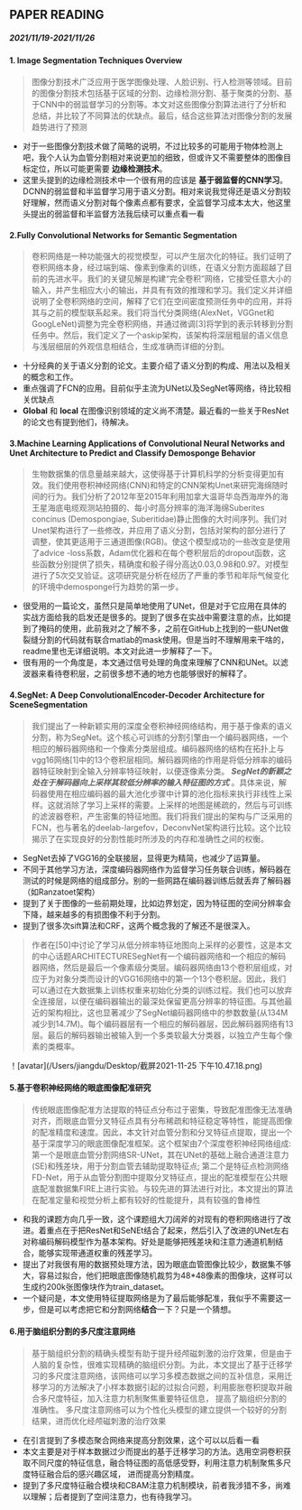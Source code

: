 ## PAPER READING
##### **2021/11/19-2021/11/26**
#### 1. Image Segmentation Techniques Overview
> 图像分割技术广泛应用于医学图像处理、人脸识别、行人检测等领域。目前的图像分割技术包括基于区域的分割、边缘检测分割、基于聚类的分割、基于CNN中的弱监督学习的分割等。本文对这些图像分割算法进行了分析和总结，并比较了不同算法的优缺点。最后，结合这些算法对图像分割的发展趋势进行了预测

* 对于一些图像分割技术做了简略的说明，不过比较多的可能用于物体检测上吧，我个人认为血管分割相对来说更加的细致，但或许又不需要整体的图像目标定位，所以可能更需要 __边缘检测技术__。
* 这里头提到的边缘检测技术中一个很有用的应该是 __基于弱监督的CNN学习__。DCNN的弱监督和半监督学习用于语义分割。相对来说我觉得还是语义分割较好理解，然而语义分割对每个像素点都有要求，全监督学习成本太大，他这里头提出的弱监督和半监督方法我后续可以重点看一看

#### 2.Fully Convolutional Networks for Semantic Segmentation
> 卷积网络是一种功能强大的视觉模型，可以产生层次化的特征。我们证明了卷积网络本身，经过端到端、像素到像素的训练，在语义分割方面超越了目前的先进水平。我们的关键见解是构建“完全卷积”网络，它接受任意大小的输入，并产生相应大小的输出，并具有有效的推理和学习。我们定义并详细说明了全卷积网络的空间，解释了它们在空间密度预测任务中的应用，并将其与之前的模型联系起来。我们将当代分类网络(AlexNet，VGGnet和GoogLeNet)调整为完全卷积网络，并通过微调[3]将学到的表示转移到分割任务中。然后，我们定义了一个askip架构，该架构将深层粗层的语义信息与浅层细层的外观信息相结合，生成准确而详细的分割。
  
* 十分经典的关于语义分割的论文。主要介绍了语义分割的构成、用法以及相关的概念和工作。
* 重点强调了FCN的应用。目前似乎主流为UNet以及SegNet等网络，待比较相关优缺点
*  __Global__ 和 __local__ 在图像识别领域的定义尚不清楚。最近看的一些关于ResNet的论文也有提到他们，待解决。


#### 3.Machine Learning Applications of Convolutional Neural Networks and Unet Architecture to Predict and Classify Demosponge Behavior
> 生物数据集的信息量越来越大，这使得基于计算机科学的分析变得更加有效。我们使用卷积神经网络(CNN)和特定的CNN架构Unet来研究海绵随时间的行为。我们分析了2012年至2015年利用加拿大温哥华岛西海岸外的海王星海底电缆观测站拍摄的、每小时高分辨率的海洋海绵Suberites concinus (Demospongiae, Suberitidae)静止图像的大时间序列。我们对Unet架构进行了一些修改，并应用了语义分割，包括对架构的部分进行了调整，使其更适用于三通道图像(RGB)。使这个模型成功的一些改变是使用了advice -loss系数，Adam优化器和在每个卷积层后的dropout函数，这些函数分别提供了损失，精确度和骰子得分高达0.03,0.98和0.97。对模型进行了5次交叉验证。这项研究是分析在经历了严重的季节和年际气候变化的环境中demosponge行为趋势的第一步。
	
* 很受用的一篇论文，虽然只是简单地使用了UNet，但是对于它应用在具体的实战方面给我的启发还是很多的。提到了很多在实战中需要注意的点，比如提到了掩码的使用，此前我对之了解不多，之前在GitHub上找到的一些UNet做裂缝分割的代码就有联合matlab的mask使用。但是当时不理解用来干啥的，readme里也无详细说明。本文对此进一步解释了一下。
* 很有用的一个角度是，本文通过信号处理的角度来理解了CNN和UNet。以滤波器来看待卷积层，之前很多想不通的地方也能够很好的解释了。

#### 4.SegNet: A Deep ConvolutionalEncoder-Decoder Architecture for SceneSegmentation
> 我们提出了一种新颖实用的深度全卷积神经网络结构，用于基于像素的语义分割，称为SegNet。这个核心可训练的分割引擎由一个编码器网络，一个相应的解码器网络和一个像素分类层组成。编码器网络的结构在拓扑上与vgg16网络[1]中的13个卷积层相同。解码器网络的作用是将低分辨率的编码器特征映射到全输入分辨率特征映射，以便逐像素分类。 __*SegNet的新颖之处在于解码器向上采样其较低分辨率的输入特征图的方式*__ 。具体来说，解码器使用在相应编码器的最大池化步骤中计算的池化指标来执行非线性上采样。这就消除了学习上采样的需要。上采样的地图是稀疏的，然后与可训练的滤波器卷积，产生密集的特征地图。我们将我们提出的架构与广泛采用的FCN，也与著名的deelab-largefov，DeconvNet架构进行比较。这个比较揭示了在实现良好的分割性能时所涉及的内存和准确性之间的权衡。

* SegNet去掉了VGG16的全联接层，显得更为精简，也减少了运算量。
* 不同于其他学习方法，深度编码器网络作为监督学习任务联合训练，解码器在测试的时候是网络的组成部分。别的一些网路在编码器训练后就丢弃了解码器（如Ranzatoet架构）
* 提到了关于图像的一些前期处理，比如边界划定，因为特征图的空间分辨率会下降，越来越多的有损图像不利于分割。
* 提到了很多次sift算法和CRF，这两个概念我的了解还不是很深入。
> 作者在[50]中讨论了学习从低分辨率特征地图向上采样的必要性，这是本文的中心话题ARCHITECTURESegNet有一个编码器网络和一个相应的解码器网络，然后是最后一个像素级分类层。编码器网络由13个卷积层组成，对应于为对象分类而设计的VGG16网络中的第一个13个卷积层。因此，我们可以通过在大数据集上训练权重来初始化分类的训练过程。我们也可以放弃全连接层，以便在编码器输出的最深处保留更高分辨率的特征图。与其他最近的架构相比，这也显著减少了SegNet编码器网络中的参数数量(从134M减少到14.7M)。每个编码器层有一个相应的解码器层，因此解码器网络有13层。最后的解码器输出被输入到一个多类软最大分类器，以独立产生每个像素的类概率。  

！[avatar](/Users/jiangdu/Desktop/截屏2021-11-25 下午10.47.18.png)

#### 5.基于卷积神经网络的眼底图像配准研究
> 传统眼底图像配准⽅法提取的特征点分布过于密集，导致配准图像⽆法准确对⻬，⽽眼底⾎管分叉特征点具有分布稀疏和特征稳定等特性，能提⾼图像的配准精度和速度。因此，本⽂针对⾎管分割和分叉特征点提取，提出⼀个基于深度学习的眼底图像配准框架。这个框架由7个深度卷积神经⽹络组成:第⼀个是眼底⾎管分割⽹络SR-UNet，其在UNet的基础上融合通道注意⼒(SE)和残差块，⽤于分割⾎管去辅助提取特征点; 第⼆个是特征点检测⽹络 FD-Net，⽤于从⾎管分割图中提取分叉特征点，提出的配准模型在公共眼底配准数据集FIRE上进⾏实验。与较先进的算法进⾏对⽐，本⽂提出的算法在配准定量和视觉分析上都有较好的性能提升，具有较强的鲁棒性

* 和我的课题方向几乎一致，这个课题组大刀阔斧的对现有的卷积网络进行了改进。着重点在于把ResNet和SeNEt结合了起来，然后引入了改进的UNet左右对称编码解码模型作为基本架构。好处是能够把残差块和注意力通道机制结合，能够实现带通道权重的残差学习。
* 提出了对我很有用的数据预处理方法，因为眼底血管图像比较少，数据集不够大，容易过拟合，他们把眼底图像随机裁剪为48*48像素的图像块，这样可以生成约200k张图像块作为train_dataset。
* 一个疑问是，本文使用特征提取网络是为了最后能够配准，我似乎不需要这一步，但是可以考虑把它和分割网络**结合**一下？只是一个猜想。

#### 6.用于脑组织分割的多尺度注意网络
> 基于脑组织分割的精确头模型有助于提升经颅磁刺激的治疗效果，但是由于人脑的复杂性，很难实现精确的脑组织分割。为此，本文提出了基于迁移学习的多尺度注意网络，该网络可以学习多模态数据之间的互补信息，采用迁移学习的方法解决了小样本数据引起的过拟合问题，利用膨胀卷积提取并融合多尺度特征，加入注意力机制聚焦重要特征信息， 提高了脑组织分割的准确性。 多尺度注意网络可以为个性化头模型的建立提供一个较好的分割结果，进而优化经颅磁刺激的治疗效果

* 在引言提到了多模态聚合网络来提高分割效果，这个可以以后看一看
* 本文主要是对于样本数据过少而提出的基于迁移学习的方法。选用空洞卷积获取不同尺度的特征信息，融合特征图的高低感受野，利用注意力机制聚焦多尺度特征融合后的感兴趣区域， 进而提高分割精度。
* 提到了多尺度特征融合模块和CBAM注意力机制模块，前者我涉猎不多，尚难以理解；后者提到了空间注意力，也有待我学习。
